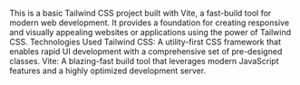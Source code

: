 This is a basic Tailwind CSS project built with Vite, a fast-build tool for modern web development. It provides a foundation for creating responsive and visually appealing websites or applications using the power of Tailwind CSS.
Technologies Used
Tailwind CSS: A utility-first CSS framework that enables rapid UI development with a comprehensive set of pre-designed classes.
Vite: A blazing-fast build tool that leverages modern JavaScript features and a highly optimized development server.
